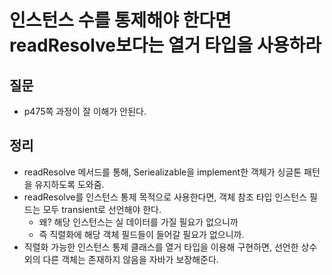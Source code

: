 # 인스턴스 수를 통제해야 한다면 readResolve보다는 열거 타입을 사용하라



## 질문

- p475쪽 과정이 잘 이해가 안된다.



## 정리

- readResolve 메서드를 통해, Seriealizable을 implement한 객체가 싱글톤 패턴을 유지하도록 도와줌.
- readResolve를 인스턴스 통제 목적으로 사용한다면, 객체 참조 타입 인스턴스 필드는 모두 transient로 선언해야 한다.
  - 왜? 해당 인스턴스는 실 데이터를 가질 필요가 없으니까
  - 즉 직렬화에 해당 객체 필드들이 들어갈 필요가 없으니까.
- 직렬화 가능한 인스턴스 통제 클래스를 열거 타입을 이용해 구현하면, 선언한 상수 외의 다른 객체는 존재하지 않음을 자바가 보장해준다.

